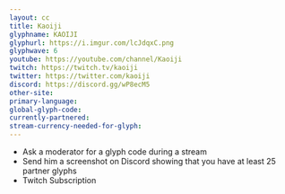 ```yaml
---
layout: cc
title: Kaoiji
glyphname: KAOIJI
glyphurl: https://i.imgur.com/lcJdqxC.png
glyphwave: 6
youtube: https://youtube.com/channel/Kaoiji
twitch: https://twitch.tv/kaoiji
twitter: https://twitter.com/kaoiji
discord: https://discord.gg/wP8ecM5
other-site: 
primary-language: 
global-glyph-code: 
currently-partnered: 
stream-currency-needed-for-glyph: 
---
```

* Ask a moderator for a glyph code during a stream
* Send him a screenshot on Discord showing that you have at least 25 partner glyphs
* Twitch Subscription
